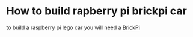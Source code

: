  # How to build rapberry pi brickpi car
 
 to build a raspberry pi lego car you will need a [BrickPi](https://www.amazon.com/BrickPi-by-Dexter-Industries/dp/B01M4JG4GD)
